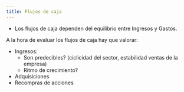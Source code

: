```yaml
---
title: Flujos de caja
---
```


- Los flujos de caja dependen del equilibrio entre Ingresos y Gastos.


A la hora de evaluar los flujos de caja hay que valorar:
- Ingresos:
    - Son predecibles? (ciclicidad del sector, estabilidad ventas de la empresa)
    - Ritmo de crecimiento?
- Adquisiciones
- Recompras de acciones